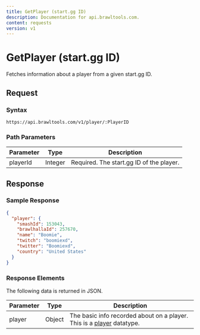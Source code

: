 ```yaml
---
title: GetPlayer (start.gg ID)
description: Documentation for api.brawltools.com.
content: requests
version: v1
---
```


# GetPlayer (start.gg ID)

Fetches information about a player from a given start.gg ID.

## Request

### Syntax

```
https://api.brawltools.com/v1/player/:PlayerID
```

### Path Parameters

| Parameter | Type    | Description                              |
| --------- | ------- | ---------------------------------------- |
| playerId  | Integer | Required. The start.gg ID of the player. |

## Response

### Sample Response

```json
{
  "player": {
    "smashId": 153043,
    "brawlhallaId": 257670,
    "name": "Boomie",
    "twitch": "boomiexd",
    "twitter": "Boomiexd",
    "country": "United States"
  }
}
```

### Response Elements

The following data is returned in JSON.

| Parameter | Type   | Description                                                                                                   |
| --------- | ------ | ------------------------------------------------------------------------------------------------------------- |
| player    | Object | The basic info recorded about on a player. This is a <a href="../../../datatypes/player">player</a> datatype. |
